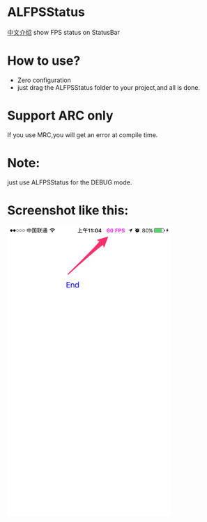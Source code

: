 # ALFPSStatus
[中文介绍](README_Chinese.md)
show FPS status on StatusBar

# How to use?
* Zero configuration
* just drag the ALFPSStatus folder to your project,and all is done.

# Support ARC only
If you use MRC,you will get an error at compile time.

# Note:
just use ALFPSStatus for the DEBUG mode.
# Screenshot like this:

<img src="resources/screenshot.png" width="375" height="667">
